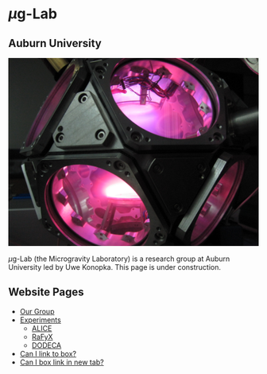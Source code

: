 # $\mu$g-Lab

## Auburn University

![Photo of DODECA](images/dodeca.jpg)

$\mu$g-Lab (the Microgravity Laboratory) is a research group at Auburn University led by Uwe Konopka. This page is under construction.

## Website Pages
- [Our Group](group.md)
- [Experiments](experiments-overview.md)
    - [ALICE](experiments-alice.md)
    - [RaFyX](experiments-rafyx.md)
    - [DODECA](experiments-dodeca.md)
- [Can I link to box?](https://auburn.box.com/s/3duzx1iuh5b0ut0pcgkw1px3he3r6ngm.md)
- <a href="https://auburn.box.com/shared/static/3duzx1iuh5b0ut0pcgkw1px3he3r6ngm.md" target="_blank">Can I box link in new tab?</a>
